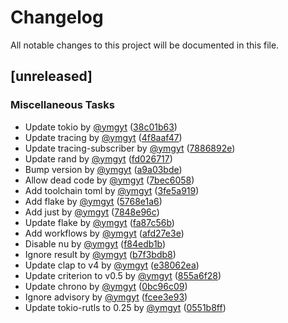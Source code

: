 # Changelog

All notable changes to this project will be documented in this file.

## [unreleased]

### Miscellaneous Tasks

- Update tokio by [@ymgyt](https://github.com/ymgyt) ([38c01b63](https://github.com/ymgyt/syndicationd/commit/38c01b6329d2aab651fd1fbb64ae7078f8eacbe9))
- Update tracing by [@ymgyt](https://github.com/ymgyt) ([4f8aaf47](https://github.com/ymgyt/syndicationd/commit/4f8aaf47de9682335cf1949424ecb85e405f693e))
- Update tracing-subscriber by [@ymgyt](https://github.com/ymgyt) ([7886892e](https://github.com/ymgyt/syndicationd/commit/7886892ea50ad61ca17b273ee94f0d14b826f02c))
- Update rand by [@ymgyt](https://github.com/ymgyt) ([fd026717](https://github.com/ymgyt/syndicationd/commit/fd026717b52bae98f2fdfcfe3b83bac52e4cab99))
- Bump version by [@ymgyt](https://github.com/ymgyt) ([a9a03bde](https://github.com/ymgyt/syndicationd/commit/a9a03bdee719a84ee0f952f25d734c9622b8b90b))
- Allow dead code by [@ymgyt](https://github.com/ymgyt) ([7bec6058](https://github.com/ymgyt/syndicationd/commit/7bec6058613eeabc9fc816516eed4ebf0628c57e))
- Add toolchain toml by [@ymgyt](https://github.com/ymgyt) ([3fe5a919](https://github.com/ymgyt/syndicationd/commit/3fe5a919fec26803010aef7e5916b1150411752b))
- Add flake by [@ymgyt](https://github.com/ymgyt) ([5768e1a6](https://github.com/ymgyt/syndicationd/commit/5768e1a6b178afec41df33d089cb193f947a3a98))
- Add just by [@ymgyt](https://github.com/ymgyt) ([7848e96c](https://github.com/ymgyt/syndicationd/commit/7848e96c7cf042e85519d858ac132284654dfafc))
- Update flake by [@ymgyt](https://github.com/ymgyt) ([fa87c56b](https://github.com/ymgyt/syndicationd/commit/fa87c56b421d87ae1ffefd7e88038ea496de1805))
- Add workflows by [@ymgyt](https://github.com/ymgyt) ([afd27e3e](https://github.com/ymgyt/syndicationd/commit/afd27e3eef69eaa28af64c17f01b62568bf2104e))
- Disable nu by [@ymgyt](https://github.com/ymgyt) ([f84edb1b](https://github.com/ymgyt/syndicationd/commit/f84edb1b96ac59d5aa53a375144a3aa4782a1356))
- Ignore result by [@ymgyt](https://github.com/ymgyt) ([b7f3bdb8](https://github.com/ymgyt/syndicationd/commit/b7f3bdb808bf4f146f00305155c74d59b43c2644))
- Update clap to v4 by [@ymgyt](https://github.com/ymgyt) ([e38062ea](https://github.com/ymgyt/syndicationd/commit/e38062eadc19dac6c8935863e541122328fcf556))
- Update criterion to v0.5 by [@ymgyt](https://github.com/ymgyt) ([855a6f28](https://github.com/ymgyt/syndicationd/commit/855a6f28a643c680c71f7e788a3fc9bf49439db3))
- Update chrono by [@ymgyt](https://github.com/ymgyt) ([0bc96c09](https://github.com/ymgyt/syndicationd/commit/0bc96c09f060d51e1999cff061d0d8714bd20d52))
- Ignore advisory by [@ymgyt](https://github.com/ymgyt) ([fcee3e93](https://github.com/ymgyt/syndicationd/commit/fcee3e93cfeece806c633e82e495cab550f4149c))
- Update tokio-rutls to 0.25 by [@ymgyt](https://github.com/ymgyt) ([0551b8ff](https://github.com/ymgyt/syndicationd/commit/0551b8ff353788c636783005fe42d5a8fab09122))

<!-- generated by git-cliff -->
